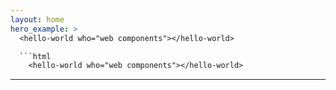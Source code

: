 ```yaml
---
layout: home
hero_example: >
  <hello-world who="web components"></hello-world>

  ```html
    <hello-world who="web components"></hello-world>
  ```
---
```

